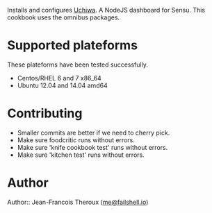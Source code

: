 Installs and configures [Uchiwa](https://github.com/sensu/uchiwa). A NodeJS dashboard for Sensu. This cookbook uses the omnibus packages.

# Supported plateforms

These plateforms have been tested successfully.

+ Centos/RHEL 6 and 7 x86_64
+ Ubuntu 12.04 and 14.04 amd64

# Contributing

+ Smaller commits are better if we need to cherry pick.
+ Make sure foodcritic runs without errors.
+ Make sure 'knife cookbook test' runs without errors.
+ Make sure 'kitchen test' runs without errors.

# Author

Author:: Jean-Francois Theroux (<me@failshell.io>)
